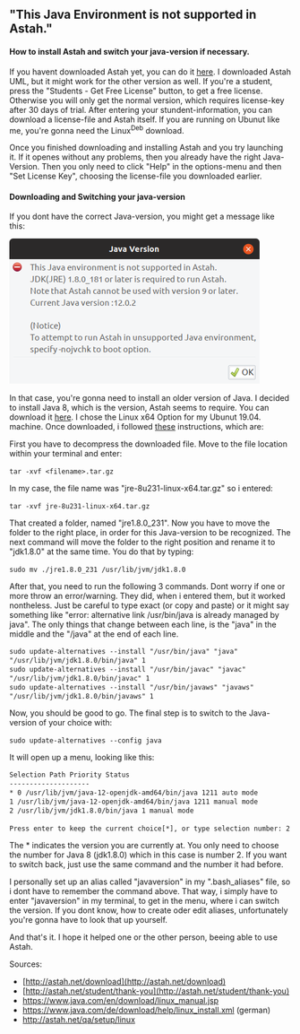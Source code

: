 ## "This Java Environment is not supported in Astah."
#### How to install Astah and switch your java-version if necessary.

If you havent downloaded Astah yet, you can do it [here](http://astah.net/download). I downloaded Astah UML, but it might work for the other version as well. If you're a student, press the "Students - Get Free License" button, to get a free license. Otherwise you will only get the normal version, which requires license-key after 30 days of trial. After entering your stundent-information, you can download a license-file and Astah itself. If you are running on Ubunut like me, you're gonna need the Linux<sup>Deb</sup> download.

Once you finished downloading and installing Astah and you try launching it. If it openes without any problems, then you already have the right Java-Version. Then you only need to click "Help" in the options-menu and then "Set License Key", choosing the license-file you downloaded earlier.

#### Downloading and Switching your java-version
If you dont have the correct Java-version, you might get a message like this:

![](figs/Astah_Java_Version.png)

In that case, you're gonna need to install an older version of Java. I decided to install Java 8, which is the version, Astah seems to require. You can download it [here](https://www.java.com/en/download/linux_manual.jsp). I chose the Linux x64 Option for my Ubunut 19.04. machine. Once downloaded, i followed [these](http://astah.net/qa/setup/linux) instructions, which are:

First you have to decompress the downloaded file. Move to the file location within your terminal and enter:

`tar -xvf <filename>.tar.gz`

In my case, the file name was "jre-8u231-linux-x64.tar.gz" so i entered:

`tar -xvf jre-8u231-linux-x64.tar.gz`

That created a folder, named "jre1.8.0_231". Now you have to move the folder to the right place, in order for this Java-version to be recognized. The next command will move the folder to the right position and rename it to "jdk1.8.0" at the same time. You do that by typing:

`sudo mv ./jre1.8.0_231 /usr/lib/jvm/jdk1.8.0`

After that, you need to run the following 3 commands. Dont worry if one or more throw an error/warning. They did, when i entered them, but it worked nontheless. Just be careful to type exact (or copy and paste) or it might say something like "error: alternative link /usr/bin/java is already managed by java". The only things that change between each line, is the "java" in the middle and the "/java" at the end of each line.

````
sudo update-alternatives --install "/usr/bin/java" "java" "/usr/lib/jvm/jdk1.8.0/bin/java" 1
sudo update-alternatives --install "/usr/bin/javac" "javac" "/usr/lib/jvm/jdk1.8.0/bin/javac" 1
sudo update-alternatives --install "/usr/bin/javaws" "javaws" "/usr/lib/jvm/jdk1.8.0/bin/javaws" 1
````

Now, you should be good to go. The final step is to switch to the Java-version of your choice with:

`sudo update-alternatives --config java`

It will open up a menu, looking like this: 
````
Selection Path Priority Status
--------------------
* 0 /usr/lib/jvm/java-12-openjdk-amd64/bin/java 1211 auto mode
1 /usr/lib/jvm/java-12-openjdk-amd64/bin/java 1211 manual mode
2 /usr/lib/jvm/jdk1.8.0/bin/java 1 manual mode

Press enter to keep the current choice[*], or type selection number: 2
````

The &ast; indicates the version you are currently at. You only need to choose the number for Java 8 (jdk1.8.0) which in this case is number 2. If you want to switch back, just use the same command and the number it had before.

I personally set up an alias called "javaversion" in my ".bash_aliases" file, so i dont have to remember the command above. That way, i simply have to enter "javaversion" in my terminal, to get in the menu, where i can switch the version. If you dont know, how to create oder edit aliases, unfortunately you're gonna have to look that up yourself.

And that's it. I hope it helped one or the other person, beeing able to use Astah.

Sources:
- [http://astah.net/download](http://astah.net/download)
- [http://astah.net/student/thank-you](http://astah.net/student/thank-you)
- https://www.java.com/en/download/linux_manual.jsp 
- https://www.java.com/de/download/help/linux_install.xml (german) 
- http://astah.net/qa/setup/linux 
